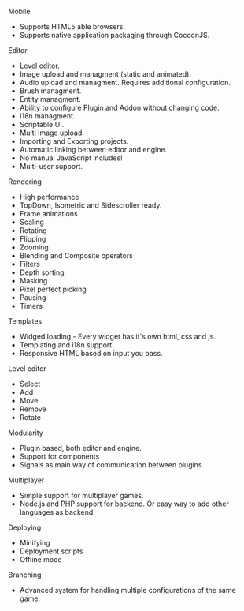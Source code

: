 
Mobile

* Supports HTML5 able browsers.
* Supports native application packaging through CocoonJS.


Editor

* Level editor.
* Image upload and managment (static and animated).
* Audio upload and managment. Requires additional configuration.
* Brush managment.
* Entity managment.
* Ability to configure Plugin and Addon without changing code.
* i18n managment.
* Scriptable UI.
* Multi Image upload.
* Importing and Exporting projects.
* Automatic linking between editor and engine.
* No manual JavaScript includes!
* Multi-user support.


Rendering

* High performance
* TopDown, Isometric and Sidescroller ready.
* Frame animations
* Scaling
* Rotating
* Flipping
* Zooming
* Blending and Composite operators
* Filters
* Depth sorting
* Masking
* Pixel perfect picking
* Pausing
* Timers

Templates

* Widged loading - Every widget has it's own html, css and js.
* Templating and i18n support.
* Responsive HTML based on input you pass.

Level editor

* Select
* Add
* Move
* Remove
* Rotate


Modularity

* Plugin based, both editor and engine.
* Support for components
* Signals as main way of communication between plugins. 


Multiplayer

* Simple support for multiplayer games.
* Node.js and PHP support for backend. Or easy way to add other languages as backend.


Deploying

* Minifying
* Deployment scripts
* Offline mode


Branching

* Advanced system for handling multiple configurations of the same game.
